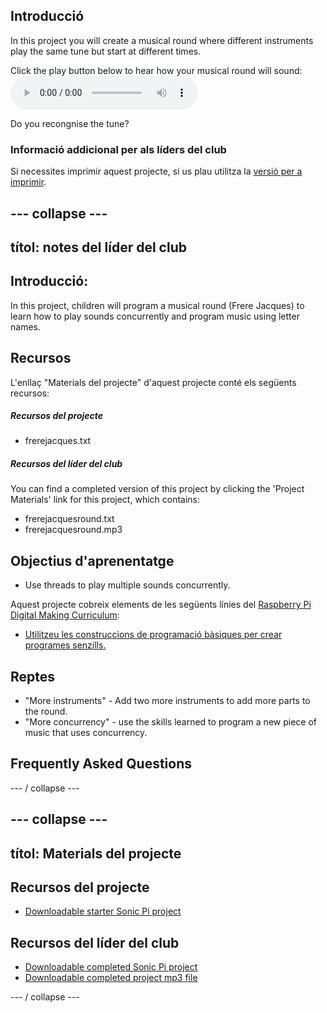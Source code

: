 ## Introducció

In this project you will create a musical round where different instruments play the same tune but start at different times.

<div id="audio-preview" class="pdf-hidden">
  Click the play button below to hear how your musical round will sound: <audio controls preload> <source src="resources/frerejacquesround.mp3" type="audio/mpeg"> Your browser does not support the <code>audio</code> element. </audio>
</div>

Do you recongnise the tune?

### Informació addicional per als líders del club

Si necessites imprimir aquest projecte, si us plau utilitza la [versió per a imprimir](https://projects.raspberrypi.org/en/projects/musical-round/print).

## \--- collapse \---

## títol: notes del líder del club

## Introducció:

In this project, children will program a musical round (Frere Jacques) to learn how to play sounds concurrently and program music using letter names.

## Recursos

L'enllaç "Materials del projecte" d'aquest projecte conté els següents recursos:

##### Recursos del projecte

* frerejacques.txt

##### Recursos del líder del club

You can find a completed version of this project by clicking the 'Project Materials' link for this project, which contains:

* frerejacquesround.txt
* frerejacquesround.mp3

## Objectius d'aprenentatge

* Use threads to play multiple sounds concurrently.

Aquest projecte cobreix elements de les següents línies del [Raspberry Pi Digital Making Curriculum](http://rpf.io/curriculum):

* [Utilitzeu les construccions de programació bàsiques per crear programes senzills.](https://www.raspberrypi.org/curriculum/programming/creator)

## Reptes

* "More instruments" - Add two more instruments to add more parts to the round.
* "More concurrency" - use the skills learned to program a new piece of music that uses concurrency.

## Frequently Asked Questions

\--- / collapse \---

## \--- collapse \---

## títol: Materials del projecte

## Recursos del projecte

* [Downloadable starter Sonic Pi project](resources/frerejacques.txt)

## Recursos del líder del club

* [Downloadable completed Sonic Pi project](resources/frerejacquesround.txt)
* [Downloadable completed project mp3 file](resources/frerejacquesround.mp3)

\--- / collapse \---